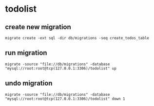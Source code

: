 # todolist

## create new migration
```migrate create -ext sql -dir db/migrations -seq create_todos_table```

## run migration
```migrate -source "file://db/migrations" -database "mysql://root:root@tcp(127.0.0.1:3306)/todolist" up```

## undo migration
```migrate -source "file://db/migrations" -database "mysql://root:root@tcp(127.0.0.1:3306)/todolist" down 1```